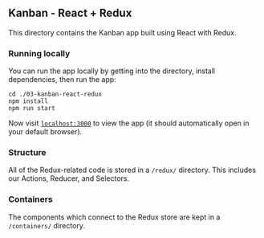## Kanban - React + Redux

This directory contains the Kanban app built using React with Redux.

### Running locally

You can run the app locally by getting into the directory, install dependencies, then run the app:

```
cd ./03-kanban-react-redux
npm install
npm run start
```

Now visit [`localhost:3000`](http://localhost:3000) to view the app (it should automatically open in your default browser).


### Structure

All of the Redux-related code is stored in a `/redux/` directory. This includes our Actions, Reducer, and Selectors.

### Containers

The components which connect to the Redux store are kept in a `/containers/` directory.
